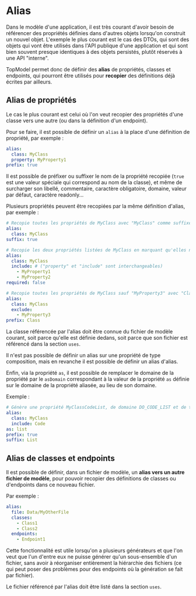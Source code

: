 # Alias

Dans le modèle d'une application, il est très courant d'avoir besoin de référencer des propriétés définies dans d'autres objets lorsqu'on construit un nouvel objet. L'exemple le plus courant est le cas des DTOs, qui sont des objets qui vont être utilisés dans l'API publique d'une application et qui sont bien souvent presque identiques à des objets persistés, plutôt réservés à une API "interne".

TopModel permet donc de définir des **alias** de propriétés, classes et endpoints, qui pourront être utilisés pour **recopier** des définitions déjà écrites par ailleurs.

## Alias de propriétés

Le cas le plus courant est celui où l'on veut recopier des propriétés d'une classe vers une autre (ou dans la définition d'un endpoint).

Pour se faire, il est possible de définir un `alias` à la place d'une définition de propriété, par exemple :

```yaml
alias:
  class: MyClass
  property: MyProperty1
prefix: true
```

Il est possible de préfixer ou suffixer le nom de la propriété recopiée (`true` est une valeur spéciale qui correspond au nom de la classe), et même de surcharger son libellé, commentaire, caractère obligatoire, domaine, valeur par défaut, caractère readonly...

Plusieurs propriétés peuvent être recopiées par la même définition d'alias, par exemple :

```yaml
# Recopie toutes les propriétés de MyClass avec "MyClass" comme suffixe.
alias:
  class: MyClass
suffix: true

# Recopie les deux propriétés listées de MyClass en marquant qu'elles ne sont pas obligatoires ici.
alias:
  class: MyClass
  include: # ("property" et "include" sont interchangeables)
    - MyProperty1
    - MyProperty2
required: false

# Recopie toutes les propriétés de MyClass sauf "MyProperty3" avec "Class" comme préfixe.
alias:
  class: MyClass
  exclude:
    - MyProperty3
prefix: Class
```

La classe référencée par l'alias doit être connue du fichier de modèle courant, soit parce qu'elle est définie dedans, soit parce que son fichier est référencé dans la section `uses`.

Il n'est pas possible de définir un alias sur une propriété de type composition, mais en revanche il est possible de définir un alias d'alias.

Enfin, via la propriété `as`, il est possible de remplacer le domaine de la propriété par le `asDomain` correspondant à la valeur de la propriété `as` définie sur le domaine de la propriété aliasée, au lieu de son domaine.

Exemple :

```yaml
# Génère une propriété MyClassCodeList, de domaine DO_CODE_LIST et de type string[] (ou MyClassCode[] si le language/générateur supporte les enums), en supposant que Code est du domaine DO_CODE et MyClass est une classe enum.
alias:
  class: MyClass
  include: Code
as: list
prefix: true
suffix: List
```

## Alias de classes et endpoints

Il est possible de définir, dans un fichier de modèle, un **alias vers un autre fichier de modèle**, pour pouvoir recopier des définitions de classes ou d'endpoints dans ce nouveau fichier.

Par exemple :

```yaml
alias:
  file: Data/MyOtherFile
  classes:
    - Class1
    - Class2
  endpoints:
    - Endpoint1
```

Cette fonctionnalité est utile lorsqu'on a plusieurs générateurs et que l'on veut que l'un d'entre eux ne puisse générer qu'un sous-ensemble d'un fichier, sans avoir à réorganiser entièrement la hiérarchie des fichiers (ce qui peut poser des problèmes pour des endpoints où la génération se fait par fichier).

Le fichier référencé par l'alias doit être listé dans la section `uses`.
